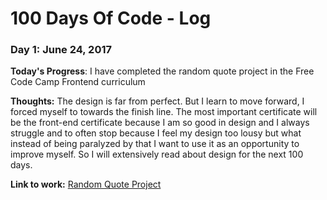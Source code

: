 # 100 Days Of Code - Log

### Day 1: June 24, 2017


**Today's Progress**: I have completed the random quote project in the Free Code Camp Frontend curriculum

**Thoughts:** The design is far from perfect. But I learn to move forward, I forced myself to towards the finish line. The most important certificate will be the front-end certificate because I am so good in design and I always struggle and to often stop because I feel my design too lousy but what instead of being paralyzed by that I want to use it as an opportunity to improve myself. So I will extensively read about design for the next 100 days.

**Link to work:** [Random Quote Project](https://codepen.io/arushi011/pen/EXmMvx)
